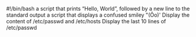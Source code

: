 #!/bin/bash
 a script that prints “Hello, World”, followed by a new line to the standard output
 a script that displays a confused smiley "(Ôo)'
Display the content of /etc/passwd and /etc/hosts
Display the last 10 lines of /etc/passwd
